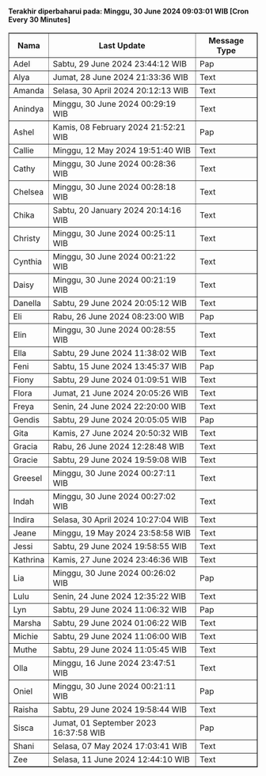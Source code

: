 #### Terakhir diperbaharui pada: Minggu, 30 June 2024 09:03:01 WIB [Cron Every 30 Minutes]

<table border='1'><tr><th>Nama</th><th>Last Update</th><th>Message Type</th></tr><tr><td>Adel</td><td>Sabtu, 29 June 2024 23:44:12 WIB</td><td>Pap</td></tr><tr><td>Alya</td><td>Jumat, 28 June 2024 21:33:36 WIB</td><td>Text</td></tr><tr><td>Amanda</td><td>Selasa, 30 April 2024 20:12:13 WIB</td><td>Text</td></tr><tr><td>Anindya</td><td>Minggu, 30 June 2024 00:29:19 WIB</td><td>Text</td></tr><tr><td>Ashel</td><td>Kamis, 08 February 2024 21:52:21 WIB</td><td>Pap</td></tr><tr><td>Callie</td><td>Minggu, 12 May 2024 19:51:40 WIB</td><td>Text</td></tr><tr><td>Cathy</td><td>Minggu, 30 June 2024 00:28:36 WIB</td><td>Text</td></tr><tr><td>Chelsea</td><td>Minggu, 30 June 2024 00:28:18 WIB</td><td>Text</td></tr><tr><td>Chika</td><td>Sabtu, 20 January 2024 20:14:16 WIB</td><td>Text</td></tr><tr><td>Christy</td><td>Minggu, 30 June 2024 00:25:11 WIB</td><td>Text</td></tr><tr><td>Cynthia</td><td>Minggu, 30 June 2024 00:21:22 WIB</td><td>Text</td></tr><tr><td>Daisy</td><td>Minggu, 30 June 2024 00:21:19 WIB</td><td>Text</td></tr><tr><td>Danella</td><td>Sabtu, 29 June 2024 20:05:12 WIB</td><td>Text</td></tr><tr><td>Eli</td><td>Rabu, 26 June 2024 08:23:00 WIB</td><td>Pap</td></tr><tr><td>Elin</td><td>Minggu, 30 June 2024 00:28:55 WIB</td><td>Text</td></tr><tr><td>Ella</td><td>Sabtu, 29 June 2024 11:38:02 WIB</td><td>Text</td></tr><tr><td>Feni</td><td>Sabtu, 15 June 2024 13:45:37 WIB</td><td>Pap</td></tr><tr><td>Fiony</td><td>Sabtu, 29 June 2024 01:09:51 WIB</td><td>Text</td></tr><tr><td>Flora</td><td>Jumat, 21 June 2024 20:05:26 WIB</td><td>Text</td></tr><tr><td>Freya</td><td>Senin, 24 June 2024 22:20:00 WIB</td><td>Text</td></tr><tr><td>Gendis</td><td>Sabtu, 29 June 2024 20:05:05 WIB</td><td>Pap</td></tr><tr><td>Gita</td><td>Kamis, 27 June 2024 20:50:32 WIB</td><td>Text</td></tr><tr><td>Gracia</td><td>Rabu, 26 June 2024 12:28:48 WIB</td><td>Text</td></tr><tr><td>Gracie</td><td>Sabtu, 29 June 2024 19:59:08 WIB</td><td>Text</td></tr><tr><td>Greesel</td><td>Minggu, 30 June 2024 00:27:11 WIB</td><td>Text</td></tr><tr><td>Indah</td><td>Minggu, 30 June 2024 00:27:02 WIB</td><td>Text</td></tr><tr><td>Indira</td><td>Selasa, 30 April 2024 10:27:04 WIB</td><td>Text</td></tr><tr><td>Jeane</td><td>Minggu, 19 May 2024 23:58:58 WIB</td><td>Text</td></tr><tr><td>Jessi</td><td>Sabtu, 29 June 2024 19:58:55 WIB</td><td>Text</td></tr><tr><td>Kathrina</td><td>Kamis, 27 June 2024 23:46:36 WIB</td><td>Text</td></tr><tr><td>Lia</td><td>Minggu, 30 June 2024 00:26:02 WIB</td><td>Pap</td></tr><tr><td>Lulu</td><td>Senin, 24 June 2024 12:35:22 WIB</td><td>Text</td></tr><tr><td>Lyn</td><td>Sabtu, 29 June 2024 11:06:32 WIB</td><td>Pap</td></tr><tr><td>Marsha</td><td>Sabtu, 29 June 2024 01:06:22 WIB</td><td>Text</td></tr><tr><td>Michie</td><td>Sabtu, 29 June 2024 11:06:00 WIB</td><td>Text</td></tr><tr><td>Muthe</td><td>Sabtu, 29 June 2024 11:05:45 WIB</td><td>Text</td></tr><tr><td>Olla</td><td>Minggu, 16 June 2024 23:47:51 WIB</td><td>Text</td></tr><tr><td>Oniel</td><td>Minggu, 30 June 2024 00:21:11 WIB</td><td>Pap</td></tr><tr><td>Raisha</td><td>Sabtu, 29 June 2024 19:58:44 WIB</td><td>Text</td></tr><tr><td>Sisca</td><td>Jumat, 01 September 2023 16:37:58 WIB</td><td>Pap</td></tr><tr><td>Shani</td><td>Selasa, 07 May 2024 17:03:41 WIB</td><td>Text</td></tr><tr><td>Zee</td><td>Selasa, 11 June 2024 12:44:10 WIB</td><td>Text</td></tr></table>